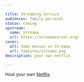 ```yaml
---

title: Streaming Service
audiences: family personal
status: coming
upstream:
  name: Streama
  url: https://streamaserver.org/
cover:
  alt: Some movies on Streama
  url: features/streama.png
description: your own netflix

---
```


Host your own [Netflix](https://www.netflix.com/sa-en/)

